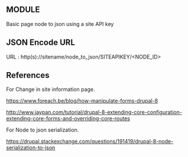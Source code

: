 MODULE
------
Basic page node to json using a site API key

JSON Encode URL
-----------------
URL : http(s)://sitename/node_to_json/SITEAPIKEY/<NODE_ID>

References
-------------
For Change in site information page.

https://www.foreach.be/blog/how-manipulate-forms-drupal-8

http://www.jaypan.com/tutorial/drupal-8-extending-core-configuration-extending-core-forms-and-overriding-core-routes

For Node to json serialization.

https://drupal.stackexchange.com/questions/191419/drupal-8-node-serialization-to-json

